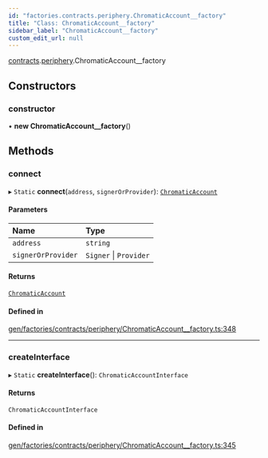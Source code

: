 ```yaml
---
id: "factories.contracts.periphery.ChromaticAccount__factory"
title: "Class: ChromaticAccount__factory"
sidebar_label: "ChromaticAccount__factory"
custom_edit_url: null
---
```


[contracts](../namespaces/factories.contracts.md).[periphery](../namespaces/factories.contracts.periphery.md).ChromaticAccount__factory

## Constructors

### constructor

• **new ChromaticAccount__factory**()

## Methods

### connect

▸ `Static` **connect**(`address`, `signerOrProvider`): [`ChromaticAccount`](../interfaces/contracts.periphery.ChromaticAccount.md)

#### Parameters

| Name | Type |
| :------ | :------ |
| `address` | `string` |
| `signerOrProvider` | `Signer` \| `Provider` |

#### Returns

[`ChromaticAccount`](../interfaces/contracts.periphery.ChromaticAccount.md)

#### Defined in

[gen/factories/contracts/periphery/ChromaticAccount__factory.ts:348](https://github.com/chromatic-protocol/sdk/blob/32da7ee/src/gen/factories/contracts/periphery/ChromaticAccount__factory.ts#L348)

___

### createInterface

▸ `Static` **createInterface**(): `ChromaticAccountInterface`

#### Returns

`ChromaticAccountInterface`

#### Defined in

[gen/factories/contracts/periphery/ChromaticAccount__factory.ts:345](https://github.com/chromatic-protocol/sdk/blob/32da7ee/src/gen/factories/contracts/periphery/ChromaticAccount__factory.ts#L345)
